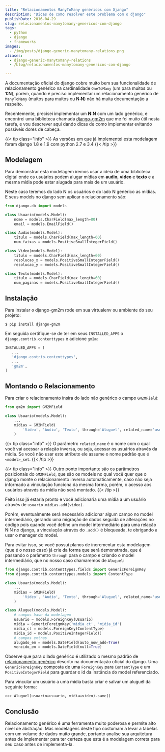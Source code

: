 ```yaml
---
title: "Relacionamentos ManyToMany genéricos com Django"
description: "Dicas de como resolver este problema com o django"
publishDate: 2016-04-29
slug: relacionamentos-manytomany-genericos-com-django
tags:
  - python
  - django
  - frameworks
images:
  - /img/posts/django-generic-manytomany-relations.png
aliases:
  - django-generic-manytomany-relations
  - /blog/relacionamentos-manytomany-genericos-com-django

---
```


A documentação oficial do django cobre muito bem sua funcionalidade de relacionamento genérico na cardinalidade `OneToMany` (um para muitos ou **1:N**), porém, quando é preciso implementar um relacionamento genérico de `ManyToMany` (muitos para muitos ou **N:N**) não há muita documentação a respeito.

Recentemente, precisei implementar um **N:N** com um lado genérico, e encontrei uma biblioteca chamada [django-gm2m](http://django-gm2m.readthedocs.io/en/stable/index.html) que me foi muito útil nesta tarefa, e vou descrever aqui dando dicas de como implementar evitando possíveis dores de cabeça.

{{< tip class="info" >}}
As versões em que já implementei esta modelagem foram django 1.8 e 1.9 com python 2.7 e 3.4
{{< /tip >}}

## Modelagem

Para demonstrar esta modelagem iremos usar a ideia de uma biblioteca  digital onde os usuários podem alugar mídias em **audio**, **video** e **texto** e a mesma mídia pode estar alugada para mais de um usuário.

Neste caso teremos do lado N os usuários e do lado N genérico as mídias. E seus models no django sem aplicar o relacionamento são:

```python
from django.db import models

class Usuario(models.Model):
    nome = models.CharField(max_length=80)
    email = models.EmailField()

class Audio(models.Model):
    titulo = models.CharField(max_length=60)
    num_faixas = models.PositiveSmallIntegerField()

class Video(models.Model):
    titulo = models.CharField(max_length=60)
    resolucao_x = models.PositiveSmallIntegerField()
    resolucao_y = models.PositiveSmallIntegerField()

class Texto(models.Model):
    titulo = models.CharField(max_length=60)
    num_paginas = models.PositiveSmallIntegerField()
```

## Instalação

Para instalar o django-gm2m rode em sua virtualenv ou ambiente do seu projeto:

```console
$ pip install django-gm2m
```

Em seguida certifique-se de ter em seus `INSTALLED_APPS` o `django.contrib.contenttypes` e adicione `gm2m`:

```python
INSTALLED_APPS = [
   ...
   'django.contrib.contenttypes',
   ...
   'gm2m',
]
```

## Montando o Relacionamento

Para criar o relacionamento insira do lado não genérico o campo `GM2MField`:

```python
from gm2m import GM2MField

class Usuario(models.Model):
    ...
    midias = GM2MField(
        'Video', 'Audio', 'Texto', through='Aluguel', related_name='usuarios'
    )
```

{{< tip class="info" >}}
O parâmetro `related_name` é o nome com o qual você vai acessar a relação inversa, ou seja, acessar os usuários através da mídia. Se você não usar este atributo ele assume o nome padrão que é `<model>_set`.
{{< /tip >}}

{{< tip class="info" >}}
Outro ponto importante são os parâmetros posicionais do `GM2MField`, que são os models no qual você quer que o django monte o relacionamento inverso automaticamente,  caso não seja informado a vinculação funciona da mesma forma, porém, o acesso aos usuários através da mídia não será montado.
{{< /tip >}}

Feito isso já estaria pronto e você adicionaria uma mídia a um usuário através de `usuario.midias.add(video)`.

Porém, eventualmente será necessário adicionar algum campo no model intermediário, gerando uma migração de dados seguida de alterações no código pois quando você define um model intermediário para uma relação N:N no django, a vinculação através do `.add()` é bloqueada, te obrigando a usar o manager do model.

Para evitar isso, se você possuí planos de incrementar esta modelagem (que é o nosso caso) já crie da forma que será demonstrada, que é passando o parâmetro `through` para o campo e criando o model intermediário, que no nosso caso chamaremos de `Aluguel`:

```python
from django.contrib.contenttypes.fields import GenericForeignKey
from django.contrib.contenttypes.models import ContentType

class Usuario(models.Model):
    ...
    midias = GM2MField(
        'Video', 'Audio', 'Texto', through='Aluguel', related_name='usuarios'
    )

class Aluguel(models.Model):
    # campos base da modelagem
    usuario = models.ForeignKey(Usuario)
    midia = GenericForeignKey('midia_ct', 'midia_id')
    midia_ct = models.ForeignKey(ContentType)
    midia_id = models.PositiveIntegerField()
    # campos extras
    alugado_em = models.DateField(auto_now_add=True)
    vencido_em = models.DateField(null=True)
```

Observe que para o lado genérico é utilizado o mesmo padrão de [relacionamento genérico](https://docs.djangoproject.com/en/1.9/ref/contrib/contenttypes/#generic-relations) descrito na documentação oficial do django. Uma `GenericForeignKey` composta de uma `ForeignKey` para `ContentType` e um `PositiveIntegerField` para guardar o id da instância do model referenciado.

Para vincular um usuário a uma mídia basta criar e salvar um aluguél da seguinte forma:

```python
>>> Aluguel(usuario=usuario, midia=video).save()
```

## Conclusão

Relacionamento genérico é uma ferramenta muito poderosa e permite alto nível de abstração. Mas modelagens deste tipo costumam a levar a tabelas com um volume de dados muito grande, portanto analise sua arquitetura antes de implementar para ter certeza que esta é a modelagem correta para seu caso antes de implementa-la.
